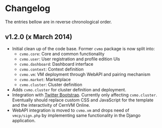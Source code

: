 # Changelog

The entries bellow are in reverse chronological order.

## v1.2.0 (x March 2014)

* Initial clean up of the code base. Former `cvmo` package is now split into:
    - `cvmo.core`: Core and common functionality
    - `cvmo.user`: User registration and profile edition UIs
    - `cvmo.dashboard`: Dashboard interface
    - `cvmo.context`: Context definition
    - `cvmo.vm`: VM deployment through WebAPI and pairing mechanism
    - `cvmo.market`: Marketplace
    - `cvmo.cluster`: Cluster definition
* Adds `cvmo.cluster` for cluster definition and deployment.
* Integration with [Twitter Bootstrap](http://getbootstrap.com/). Currently
    only affecting `cvmo.cluster`. Eventually should replace custom CSS and
    JavaScript for the template and the interactivity of CernVM Online.
* WebAPI integration is moved to `cvmo.vm` and drops need of `vmcp/sign.php`
    by implementing same functionality in the Django application.
